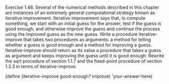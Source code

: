 Exercise 1.46. Several of the numerical methods described in this chapter are instances of an extremely general computational strategy known as iterative improvement. Iterative improvement says that, to compute something, we start with an initial guess for the answer, test if the guess is good enough, and otherwise improve the guess and continue the process using the improved guess as the new guess. Write a procedure iterative-improve that takes two procedures as arguments: a method for telling whether a guess is good enough and a method for improving a guess. Iterative-improve should return as its value a procedure that takes a guess as argument and keeps improving the guess until it is good enough. Rewrite the sqrt procedure of section 1.1.7 and the fixed-point procedure of section 1.3.3 in terms of iterative-improve.

(define (iterative-improve good-enough? improve)
  'your-answer-here)
